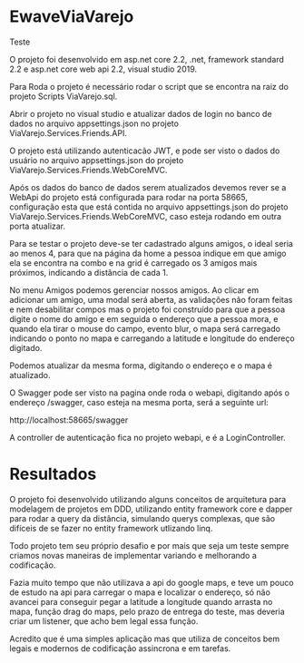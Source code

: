 # EwaveViaVarejo
Teste

O projeto foi desenvolvido em asp.net core 2.2, .net, framework standard 2.2 e asp.net core web api 2.2, visual studio 2019.

Para Roda o projeto é necessário rodar o script que se encontra na raiz do projeto Scripts ViaVarejo.sql.

Abrir o projeto no visual studio e atualizar dados de login no banco de dados no arquivo appsettings.json no projeto ViaVarejo.Services.Friends.API.

O projeto está utilizando autenticacão JWT, e pode ser visto o dados do usuário no arquivo appsettings.json do projeto ViaVarejo.Services.Friends.WebCoreMVC.

Após os dados do banco de dados serem atualizados devemos rever se a WebApi do projeto está configurada para rodar na porta 58665, configuração esta que está contida no arquivo appsettings.json do projeto ViaVarejo.Services.Friends.WebCoreMVC, caso esteja rodando em outra porta atualizar.

Para se testar o projeto deve-se ter cadastrado alguns amigos, o ideal seria ao menos 4, para que na página da home a pessoa indique em que amigo ela se encontra na combo e na grid é carregado os 3 amigos mais próximos, indicando a distância de cada 1.

No menu Amigos podemos gerenciar nossos amigos. Ao clicar em adicionar um amigo, uma modal será aberta, as validações não foram feitas e nem desabilitar compos mas o projeto foi construído para que a pessoa digite o nome do amigo e em seguida o endereço que a pessoa mora, e quando ela tirar o mouse do campo, evento blur, o mapa será carregado indicando o ponto no mapa e carregando a latitude e longitude do endereço digitado.

Podemos atualizar da mesma forma, digitando o endereço e o mapa é atualizado.

O Swagger pode ser visto na pagina onde roda o webapi, digitando após o endereço /swagger, caso esteja na mesma porta, será a seguinte url:

http://localhost:58665/swagger

A controller de autenticação fica no projeto webapi, e é a LoginController.

# Resultados

O projeto foi desenvolvido utilizando alguns conceitos de arquitetura para modelagem de projetos em DDD, utilizando entity framework core e dapper para rodar a query da distância, simulando querys complexas, que são difíceis de se fazer no entity framework utlizando linq.

Todo projeto tem seu próprio desafio e por mais que seja um teste sempre criamos novas maneiras de implementar variando e melhorando a codificação.

Fazia muito tempo que não utilizava a api do google maps, e teve um pouco de estudo na api para carregar o mapa e localizar o endereço, só não avancei para conseguir pegar a latitude a longitude quando arrasta no mapa, função drag do maps, pelo prazo de entrega do teste, mas deveria criar um listener, que acho bem legal essa função.

Acredito que é uma simples aplicação mas que utiliza de conceitos bem legais e modernos de codificação assincrona e em tarefas.
